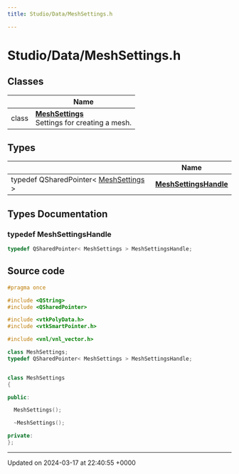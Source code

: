 ```yaml
---
title: Studio/Data/MeshSettings.h

---
```


# Studio/Data/MeshSettings.h



## Classes

|                | Name           |
| -------------- | -------------- |
| class | **[MeshSettings](../Classes/classMeshSettings.md)** <br>Settings for creating a mesh.  |

## Types

|                | Name           |
| -------------- | -------------- |
| typedef QSharedPointer< [MeshSettings](../Classes/classMeshSettings.md) > | **[MeshSettingsHandle](../Files/MeshSettings_8h.md#typedef-meshsettingshandle)**  |

## Types Documentation

### typedef MeshSettingsHandle

```cpp
typedef QSharedPointer< MeshSettings > MeshSettingsHandle;
```





## Source code

```cpp
#pragma once

#include <QString>
#include <QSharedPointer>

#include <vtkPolyData.h>
#include <vtkSmartPointer.h>

#include <vnl/vnl_vector.h>

class MeshSettings;
typedef QSharedPointer< MeshSettings > MeshSettingsHandle;


class MeshSettings
{

public:

  MeshSettings();

  ~MeshSettings();

private:
};
```


-------------------------------

Updated on 2024-03-17 at 22:40:55 +0000
